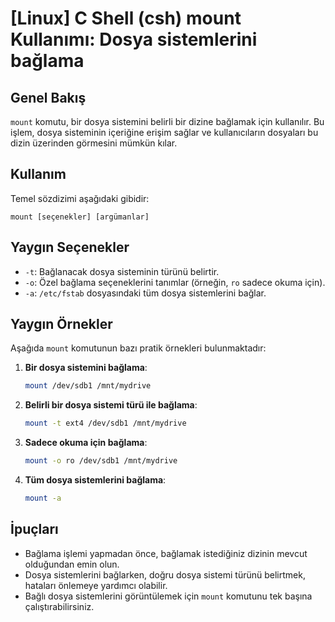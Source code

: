 # [Linux] C Shell (csh) mount Kullanımı: Dosya sistemlerini bağlama

## Genel Bakış
`mount` komutu, bir dosya sistemini belirli bir dizine bağlamak için kullanılır. Bu işlem, dosya sisteminin içeriğine erişim sağlar ve kullanıcıların dosyaları bu dizin üzerinden görmesini mümkün kılar.

## Kullanım
Temel sözdizimi aşağıdaki gibidir:
```
mount [seçenekler] [argümanlar]
```

## Yaygın Seçenekler
- `-t`: Bağlanacak dosya sisteminin türünü belirtir.
- `-o`: Özel bağlama seçeneklerini tanımlar (örneğin, `ro` sadece okuma için).
- `-a`: `/etc/fstab` dosyasındaki tüm dosya sistemlerini bağlar.

## Yaygın Örnekler
Aşağıda `mount` komutunun bazı pratik örnekleri bulunmaktadır:

1. **Bir dosya sistemini bağlama**:
   ```bash
   mount /dev/sdb1 /mnt/mydrive
   ```

2. **Belirli bir dosya sistemi türü ile bağlama**:
   ```bash
   mount -t ext4 /dev/sdb1 /mnt/mydrive
   ```

3. **Sadece okuma için bağlama**:
   ```bash
   mount -o ro /dev/sdb1 /mnt/mydrive
   ```

4. **Tüm dosya sistemlerini bağlama**:
   ```bash
   mount -a
   ```

## İpuçları
- Bağlama işlemi yapmadan önce, bağlamak istediğiniz dizinin mevcut olduğundan emin olun.
- Dosya sistemlerini bağlarken, doğru dosya sistemi türünü belirtmek, hataları önlemeye yardımcı olabilir.
- Bağlı dosya sistemlerini görüntülemek için `mount` komutunu tek başına çalıştırabilirsiniz.